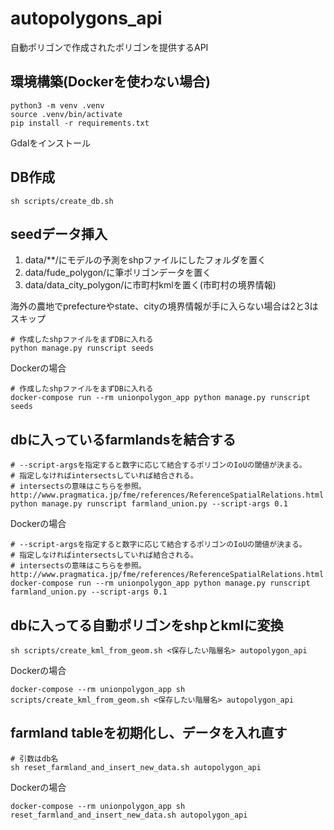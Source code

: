 # autopolygons_api

自動ポリゴンで作成されたポリゴンを提供するAPI

## 環境構築(Dockerを使わない場合)

```console
python3 -m venv .venv
source .venv/bin/activate
pip install -r requirements.txt
```

Gdalをインストール

## DB作成

```console
sh scripts/create_db.sh
```

## seedデータ挿入

1. data/**/にモデルの予測をshpファイルにしたフォルダを置く
2. data/fude_polygon/に筆ポリゴンデータを置く
3. data/data_city_polygon/に市町村kmlを置く(市町村の境界情報)

海外の農地でprefectureやstate、cityの境界情報が手に入らない場合は2と3はスキップ

```console
# 作成したshpファイルをまずDBに入れる
python manage.py runscript seeds
```

Dockerの場合

```console
# 作成したshpファイルをまずDBに入れる
docker-compose run --rm unionpolygon_app python manage.py runscript seeds
```

## dbに入っているfarmlandsを結合する

```console
# --script-argsを指定すると数字に応じて結合するポリゴンのIoUの閾値が決まる。
# 指定しなければintersectsしていれば結合される。
# intersectsの意味はこちらを参照。http://www.pragmatica.jp/fme/references/ReferenceSpatialRelations.html
python manage.py runscript farmland_union.py --script-args 0.1
```

Dockerの場合

```console
# --script-argsを指定すると数字に応じて結合するポリゴンのIoUの閾値が決まる。
# 指定しなければintersectsしていれば結合される。
# intersectsの意味はこちらを参照。http://www.pragmatica.jp/fme/references/ReferenceSpatialRelations.html
docker-compose run --rm unionpolygon_app python manage.py runscript farmland_union.py --script-args 0.1
```

## dbに入ってる自動ポリゴンをshpとkmlに変換

```console
sh scripts/create_kml_from_geom.sh <保存したい階層名> autopolygon_api
```

Dockerの場合

```console
docker-compose --rm unionpolygon_app sh scripts/create_kml_from_geom.sh <保存したい階層名> autopolygon_api
```

## farmland tableを初期化し、データを入れ直す

```console
# 引数はdb名
sh reset_farmland_and_insert_new_data.sh autopolygon_api
```

Dockerの場合

```console
docker-compose --rm unionpolygon_app sh reset_farmland_and_insert_new_data.sh autopolygon_api
```
